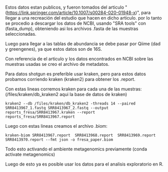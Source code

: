 Estos datos estan publicos, y fueron tomados del articulo "(https://link.springer.com/article/10.1007/s00284-020-01948-x)", para llegar a una recreación del estudio que hacen en dicho articulo. por lo tanto se procedio a descargar los datos de NCBI, usando "SRA tools" con (fasta_dump), obteniendo asi los archivos .fasta de las muestras seleccionadas.

Luego para llegar a las tablas de abundancia se debe pasar por Qiime (dad y greengenes), ya que estos datos son de 16S.

Con referencia de el articulo y los datos encontrados en NCBI sobre las muestras usadas se creo el archivo de metadatos.



Para datos shotgun es preferible usar kraken, pero para estos datos probamos corriendo kraken (kraken2) para obtener los .report.

Con estas lineas corremos kraken para cada una de las muestras: (/files/kraken/db_kraken2 aqui la base de datos de kraken)

```{bash}
kraken2 --db /files/kraken/db_kraken2 -threads 14 --paired SRR8413967_1.fastq SRR8413967_2.fastq --output reports_fresa/SRR8413967.kraken --report reports_fresa/SRR8413967.report
```

Luego con estas lineas creamos el archivo .biom:

```{bash}
kraken-biom SRR8413967.report  SRR8413968.report  SRR8413969.report  SRR8413970.report --fmt json -o fresa_paper.biom
```
Todo esto activando el ambiente metagenomics previamente (conda activate metagenomics)

Luego de esto ya es posible usar los datos para el analisis exploratorio en R.
